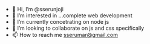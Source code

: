 - 👋 Hi, I’m @sserunjoji
- 👀 I’m interested in ...complete web development
- 🌱 I’m currently concetrating on node js
- 💞️ I’m looking to collaborate on js and css specifically
- 📫 How to reach me sserumar@gmail.com

<!---
sserunjoji/sserunjoji is a ✨ special ✨ repository because its `README.md` (this file) appears on your GitHub profile.
You can click the Preview link to take a look at your changes.
--->
